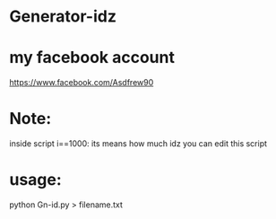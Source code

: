 # Generator-idz

# my facebook account
https://www.facebook.com/Asdfrew90
# Note: 
inside script i==1000:  its means how much idz you can edit this script
# usage:
python Gn-id.py > filename.txt
